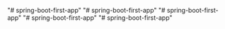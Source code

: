 "# spring-boot-first-app" 
"# spring-boot-first-app" 
"# spring-boot-first-app" 
"# spring-boot-first-app" 
"# spring-boot-first-app" 
